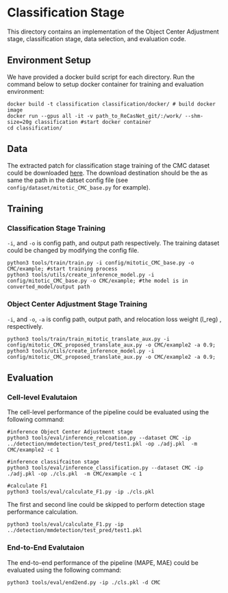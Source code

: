 # Classification Stage

This directory contains an implementation of the Object Center Adjustment stage, classification stage, data selection, and evaluation code.


## Environment Setup
We have provided a docker build script for each directory. Run the command below to setup docker container for training and evaluation environment:

```
docker build -t classification classification/docker/ # build docker image
docker run --gpus all -it -v path_to_ReCasNet_git/:/work/ --shm-size=20g classification #start docker container
cd classification/
```
## Data 

The extracted patch for classification stage training of the CMC dataset could be downloaded <a href="https://chula-my.sharepoint.com/:f:/g/personal/6372025021_student_chula_ac_th/ErP3lSm3r_JHthDCkMMFr5oB52c1I0bTyVsgKbECDoEm4w?e=RcRnWw" title="">here</a>. The download destination should be the as same the path in the datset config file (see `config/dataset/mitotic_CMC_base.py` for example).

## Training
### Classification Stage Training
`-i`, and `-o` is config path, and output path respectively. The training dataset could be changed by modifying the config file.

```
python3 tools/train/train.py -i config/mitotic_CMC_base.py -o CMC/example; #start training process
python3 tools/utils/create_inference_model.py -i config/mitotic_CMC_base.py -o CMC/example; #the model is in converted_model/output path 
```

### Object Center Adjustment Stage Training
`-i`, and `-o`, `-a` is config path, output path, and relocation loss weight (l_reg) , respectively.

```
python3 tools/train/train_mitotic_translate_aux.py -i config/mitotic_CMC_proposed_translate_aux.py -o CMC/example2 -a 0.9; 
python3 tools/utils/create_inference_model.py -i config/mitotic_CMC_proposed_translate_aux.py -o CMC/example2 -a 0.9; 
```

## Evaluation

### Cell-level Evalutaion
The cell-level performance of the pipeline could be evaluated using the following command:

```
#inference Object Center Adjustment stage
python3 tools/eval/inference_relcoation.py --dataset CMC -ip ../detection/mmdetection/test_pred/test1.pkl -op ./adj.pkl  -m CMC/example2 -c 1 

#inference classifcaiton stage
python3 tools/eval/inference_classification.py --dataset CMC -ip ./adj.pkl -op ./cls.pkl  -m CMC/example -c 1 

#calculate F1
python3 tools/eval/calculate_F1.py -ip ./cls.pkl 
```

The first and second line could be skipped to perform detection stage performance calculation.
```
python3 tools/eval/calculate_F1.py -ip ../detection/mmdetection/test_pred/test1.pkl
```

### End-to-End Evalutaion
The end-to-end performance of the pipeline (MAPE, MAE) could be evaluated using the following command:
```
python3 tools/eval/end2end.py -ip ./cls.pkl -d CMC
```
